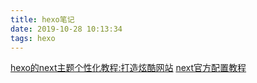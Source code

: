 ```yaml
---
title: hexo笔记
date: 2019-10-28 10:13:34
tags: hexo
---
```

[hexo的next主题个性化教程:打造炫酷网站](http://shenzekun.cn/hexo%E7%9A%84next%E4%B8%BB%E9%A2%98%E4%B8%AA%E6%80%A7%E5%8C%96%E9%85%8D%E7%BD%AE%E6%95%99%E7%A8%8B.html)
[next官方配置教程](http://theme-next.iissnan.com/theme-settings.html#reward)